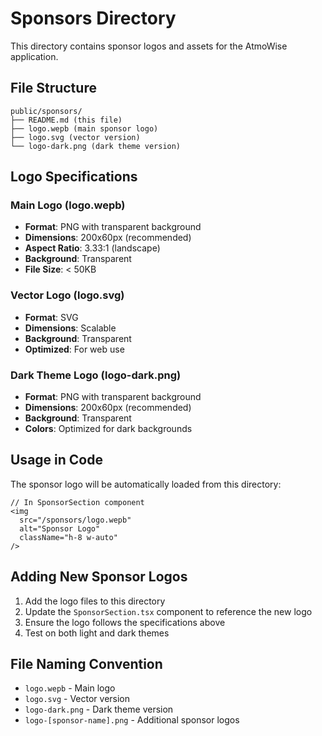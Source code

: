# Sponsors Directory

This directory contains sponsor logos and assets for the AtmoWise application.

## File Structure
```
public/sponsors/
├── README.md (this file)
├── logo.wepb (main sponsor logo)
├── logo.svg (vector version)
└── logo-dark.png (dark theme version)
```

## Logo Specifications

### Main Logo (logo.wepb)
- **Format**: PNG with transparent background
- **Dimensions**: 200x60px (recommended)
- **Aspect Ratio**: 3.33:1 (landscape)
- **Background**: Transparent
- **File Size**: < 50KB

### Vector Logo (logo.svg)
- **Format**: SVG
- **Dimensions**: Scalable
- **Background**: Transparent
- **Optimized**: For web use

### Dark Theme Logo (logo-dark.png)
- **Format**: PNG with transparent background
- **Dimensions**: 200x60px (recommended)
- **Background**: Transparent
- **Colors**: Optimized for dark backgrounds

## Usage in Code

The sponsor logo will be automatically loaded from this directory:

```tsx
// In SponsorSection component
<img 
  src="/sponsors/logo.wepb" 
  alt="Sponsor Logo" 
  className="h-8 w-auto"
/>
```

## Adding New Sponsor Logos

1. Add the logo files to this directory
2. Update the `SponsorSection.tsx` component to reference the new logo
3. Ensure the logo follows the specifications above
4. Test on both light and dark themes

## File Naming Convention

- `logo.wepb` - Main logo
- `logo.svg` - Vector version
- `logo-dark.png` - Dark theme version
- `logo-[sponsor-name].png` - Additional sponsor logos
